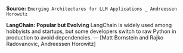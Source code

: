 **Source:** `Emerging Architectures for LLM Applications _ Andreessen Horowitz`

**LangChain: Popular but Evolving**
LangChain is widely used among hobbyists and startups, but some developers switch to raw Python in production to avoid dependencies. — [Matt Bornstein and Rajko Radovanovic, Andreessen Horowitz]
